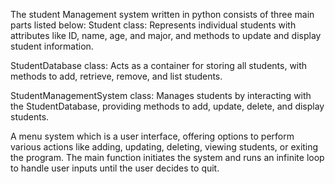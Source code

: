 The student Management system written in python consists of three main parts listed below:
Student class: Represents individual students with attributes like ID, name, age, and major, and methods to update and display student information.

StudentDatabase class: Acts as a container for storing all students, with methods to add, retrieve, remove, and list students.

StudentManagementSystem class: Manages students by interacting with the StudentDatabase, providing methods to add, update, delete, and display students.

A menu system which is a user interface, offering options to perform various actions like adding, updating, deleting, viewing students, or exiting the program. The main function initiates the system and runs an infinite loop to handle user inputs until the user decides to quit.